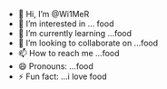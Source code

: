 - 👋 Hi, I’m @Wi1MeR
- 👀 I’m interested in ... food 
- 🌱 I’m currently learning ...food 
- 💞️ I’m looking to collaborate on ...food 
- 📫 How to reach me ...food 
- 😄 Pronouns: ...food 
- ⚡ Fun fact: ...i love food

<!---
Wi1MeR/Wi1MeR is a ✨ special ✨ repository because its `README.md` (this file) appears on your GitHub profile.
You can click the Preview link to take a look at your changes.
--->
